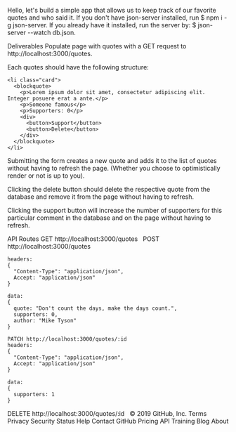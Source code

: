 Hello, let's build a simple app that allows us to keep track of our favorite quotes and who said it.
If you don't have json-server installed, run $ npm i -g json-server.
If you already have it installed, run the server by: $ json-server --watch db.json.

Deliverables
Populate page with quotes with a GET request to http://localhost:3000/quotes.

Each quotes should have the following structure:
```
<li class="card">
  <blockquote>
    <p>Lorem ipsum dolor sit amet, consectetur adipiscing elit. Integer posuere erat a ante.</p>
    <p>Someone famous</p>
    <p>Supporters: 0</p>
    <div>
      <button>Support</button>
      <button>Delete</button>
    </div>
  </blockquote>
</li>
```
Submitting the form creates a new quote and adds it to the list of quotes without having to refresh the page. (Whether you choose to optimistically render or not is up to you).

Clicking the delete button should delete the respective quote from the database and remove it from the page without having to refresh.

Clicking the support button will increase the number of supporters for this particular comment in the database and on the page without having to refresh.

API Routes
GET http://localhost:3000/quotes
&nbsp;
POST http://localhost:3000/quotes

```
headers:
{
  "Content-Type": "application/json",
  Accept: "application/json"
}
```
```
data:
{
  quote: "Don't count the days, make the days count.",
  supporters: 0,
  author: "Mike Tyson"
}
```
```
PATCH http://localhost:3000/quotes/:id
headers:
{
  "Content-Type": "application/json",
  Accept: "application/json"
}
```
```
data:
{
  supporters: 1
}
```
DELETE http://localhost:3000/quotes/:id
&nbsp;
© 2019 GitHub, Inc.
Terms
Privacy
Security
Status
Help
Contact GitHub
Pricing
API
Training
Blog
About
